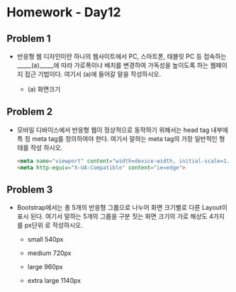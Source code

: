 # Homework - Day12

## Problem 1

- 반응형 웹 디자인이란 하나의 웹사이트에서 PC, 스마트폰, 태블릿 PC 등 접속하는
_____(a)_____에 따라 가로폭이나 배치를 변경하여 가독성을 높이도록 하는 웹페이지
  접근 기법이다. 여기서 (a)에 들어갈 말을 작성하시오.
  
  - (a) 화면크기
  
  



## Problem 2

- 모바일 디바이스에서 반응형 웹이 정상적으로 동작하기 위해서는 head tag 내부에 특
  정 meta tag를 정의하여야 한다. 여기서 말하는 meta tag의 가장 일반적인 형태를 작성
  하시오.
  
  ```html
  <meta name="viewport" content="width=device-width, initial-scale=1.0">
  <meta http-equiv="X-UA-Compatible" content="ie=edge">
  ```
  
  
  
    

## Problem 3

- Bootstrap에서는 총 5개의 반응형 그룹으로 나누어 화면 크기별로 다른 Layout이 표시
  된다. 여기서 말하는 5개의 그룹을 구분 짓는 화면 크기의 가로 해상도 4가지를 px단위
  로 작성하시오.

  - small 540px
  
  - medium 720px
  
  - large 960px
  
  - extra large 1140px
  
  
